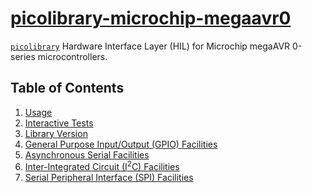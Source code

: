 # [picolibrary-microchip-megaavr0](https://github.com/apcountryman/picolibrary-microchip-megaavr0)
[`picolibrary`](https://github.com/apcountryman/picolibrary) Hardware Interface Layer
(HIL) for Microchip megaAVR 0-series microcontrollers.

## Table of Contents
1. [Usage](usage.md)
1. [Interactive Tests](test-interactive.md)
1. [Library Version](library_version.md)
1. [General Purpose Input/Output (GPIO) Facilities](gpio.md)
1. [Asynchronous Serial Facilities](asynchronous_serial.md)
1. [Inter-Integrated Circuit (I<sup>2</sup>C) Facilities](i2c.md)
1. [Serial Peripheral Interface (SPI) Facilities](spi.md)
